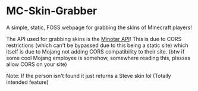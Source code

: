 # MC-Skin-Grabber
A simple, static, FOSS webpage for grabbing the skins of Minecraft players!

The API used for grabbing skins is the [Minotar API](https://minotar.net/)! This is due to CORS restrictions (which can't be bypassed due to this being a static site) which itself is due to Mojang not adding CORS compatibility to their site. (btw if some cool Mojang employee is somehow, somewhere reading this, plsssss allow CORS on your site)

Note: If the person isn't found it just returns a Steve skin lol (Totally intended feature)
